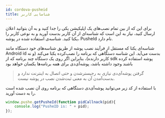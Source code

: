 ```yaml
---
id: cordova-pusheid
title: شناسایی کاربر
---
```


برای این که از بین تمام نصب‌های یک اپلیکیشن یکی را جدا کنید و به آن بتوانید اعلان ارسال کنید، نیاز به این است که شناسه‌ای از آن کاربر بدست آورید و به‌ نوعی کاربر را یکتا کنید. شناسه‌ی استفاده شده در پوشه، PusheId نام‌ دارد.

شناسه‌ای یکتا که مستقل از فرآیند نصب پوشه از طریق شناسه‌های خود دستگاه مانند Android id بدست می‌آید.
این شناسه دستگاهی که برنامه را نصب‌کرده یکتا می‌کند (و نه کاربر دارنده)، بنابراین اگر روی یک دستگاه چند برنامه که از sdk پوشه استفاده کرده باشند وجود داشته باشد، پوشه‌آی‌دی برای همه برنامه‌ها یکسان خواهد بود



> گرفتن پوشه‌آی‌دی نیازی به رجیسترشدن و حتی اتصال به اینترنت ندارد و بدست‌آمدن آن به معنی ثبت‌شدن نصب در پوشه نیست.

با استفاده از کد زیر می‌توانید پوشه‌آی‌دی دستگاهی که برنامه روی آن نصب شده است را به دست آورید.

```js
window.pushe.getPusheId(function pidCallnack(pid){
    console.log("PusheID is: " + pid);
});
```